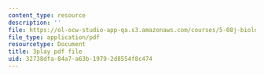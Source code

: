```yaml
---
content_type: resource
description: ''
file: https://ol-ocw-studio-app-qa.s3.amazonaws.com/courses/5-08j-biological-chemistry-ii-spring-2016/32738dfa84a7a63b19792d8554f8c474_UYGXwem3vN0.pdf
file_type: application/pdf
resourcetype: Document
title: 3play pdf file
uid: 32738dfa-84a7-a63b-1979-2d8554f8c474
---
```

